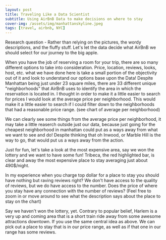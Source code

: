 ```yaml
---
layout: post
title: Traveling Like a Data Scientist
subtitle: Using AirBnB Data to make decisions on where to stay
cover-img: /assets/img/manhattanskyline.jpeg
tags: [travel, airbnb, NYC]
---
```

Research question - Rather than relying on the pictures, the wordy descriptions, and the fluffy stuff. Let's let the data decide what AirBnB we should select for our journey to the big apple. 

When you have the job of reserving a room for your trip, there are so many different options to take into consideration. Price, location, reviews, looks, host, etc. what we have done here is take a small portion of the objectivity out of it and look to understand our options base upon the Data!
Despite Manhattan being just under 23 square miles, there are 33 different unique "neighborhoods" that AirBnB uses to identify the area in which the reservation is located in. I thought in order to make it a little easier to search for prices I would look at the average price per neighborhood. This would make it a little easier to search if I could filter down to the neighborhoods that had a reasonable price range. (see chart of average per neighborhood)

We can clearly see some things from the average price per neighborhood, it may take a little reaserch outside just our data, because just going for the cheapest neighborhood in manhattan could put as a ways away from what we want to see and do! Despite thinking that oh Inwood, or Marble Hill is the way to go, that would put us a ways away from the action.

Just for fun, let's take a look at the most expensive area, say we won the lottery and we want to have some fun! Tribeca, the red highlighted bar, is clear and away the most expensive place to stay averaging just about 490$/night.

In my experience when you charge top dollar for a place to stay you should have nothing but raving reviews right? We don't have access to the quality of reviews, but we do have access to the number. Does the price of where you stay have any connection with the number of reviews? (Feel free to zoom in or move around to see what the description says about the place to stay on the chart)

Say we haven't won the lottery, yet. Contrary to popular belief, Harlem is a very up and coming area that is a short train ride away from some awesome attractions downtown. If you use the same central idea as above. We can pick out a place to stay that is in our price range, as well as if that one in our range has some reviews. 


